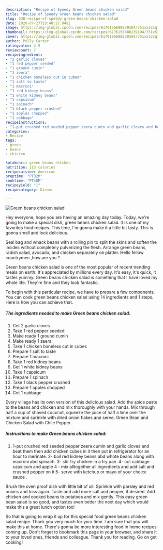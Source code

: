 ```yaml
---
description: "Recipe of Speedy Green beans chicken salad"
title: "Recipe of Speedy Green beans chicken salad"
slug: 938-recipe-of-speedy-green-beans-chicken-salad
date: 2020-07-27T19:48:27.049Z
image: https://img-global.cpcdn.com/recipes/6176155688239104/751x532cq70/green-beans-chicken-salad-recipe-main-photo.jpg
thumbnail: https://img-global.cpcdn.com/recipes/6176155688239104/751x532cq70/green-beans-chicken-salad-recipe-main-photo.jpg
cover: https://img-global.cpcdn.com/recipes/6176155688239104/751x532cq70/green-beans-chicken-salad-recipe-main-photo.jpg
author: Polly Carter
ratingvalue: 4.9
reviewcount: 7
recipeingredient:
- "2 garlic cloves"
- "1 red pepper seeded"
- "1 ground cumin"
- "1 zeera"
- "1 chicken boneless cut in cubes"
- "1 salt to taste"
- "1 macroni"
- "1 red kidney beans"
- "1 white kidney beans"
- "1 capsicum"
- "1 spinach"
- "1 black pepper crushed"
- "1 apples chopped"
- "1 cabbage"
recipeinstructions:
- "1-put crushed red seeded pepper zeera cumin and garlic cloves and beat them then add chicken cubes in it then put in refrigerator for an hour to merinate. 2- boil red kidney beans abd whote beans along with macroni abd spinach. 3- stir fry chicken in a fry pan .4- cut cabbage capsicum and apple 4 - mix alltogether all ingredients and add salt and crushed pepper on it.5- serve with ketchup or mayo of your choice sauce ."
categories:
- Recipe
tags:
- green
- beans
- chicken

katakunci: green beans chicken 
nutrition: 113 calories
recipecuisine: American
preptime: "PT32M"
cooktime: "PT40M"
recipeyield: "1"
recipecategory: Dinner

---
```



![Green beans chicken salad](https://img-global.cpcdn.com/recipes/6176155688239104/751x532cq70/green-beans-chicken-salad-recipe-main-photo.jpg)

Hey everyone, hope you are having an amazing day today. Today, we're going to make a special dish, green beans chicken salad. It is one of my favorites food recipes. This time, I'm gonna make it a little bit tasty. This is gonna smell and look delicious.

Seal bag and whack beans with a rolling pin to split the skins and soften the insides without completely pulverizing the flesh. Arrange green beans, radish salad, avocado, and chicken separately on platter. Hello fellow countrymen ,how are you ?.

Green beans chicken salad is one of the most popular of recent trending meals on earth. It's appreciated by millions every day. It's easy, it's quick, it tastes yummy. Green beans chicken salad is something that I have loved my whole life. They're fine and they look fantastic.


To begin with this particular recipe, we have to prepare a few components. You can cook green beans chicken salad using 14 ingredients and 1 steps. Here is how you can achieve that.

<!--inarticleads1-->

##### The ingredients needed to make Green beans chicken salad:

1. Get 2 garlic cloves
1. Take 1 red pepper seeded
1. Make ready 1 ground cumin
1. Make ready 1 zeera
1. Take 1 chicken boneless cut in cubes
1. Prepare 1 salt to taste
1. Prepare 1 macroni
1. Take 1 red kidney beans
1. Get 1 white kidney beans
1. Take 1 capsicum
1. Prepare 1 spinach
1. Take 1 black pepper crushed
1. Prepare 1 apples chopped
1. Get 1 cabbage


Every village has its own version of this delicious salad. Add the spice paste to the beans and chicken and mix thoroughly with your hands. Mix through half a cup of shaved coconut, squeeze the juice of half a lime over the mixture and sprinkle with dried onion flakes and serve. Green Bean and Chicken Salad with Chile Pepper. 

<!--inarticleads2-->

##### Instructions to make Green beans chicken salad:

1. 1-put crushed red seeded pepper zeera cumin and garlic cloves and beat them then add chicken cubes in it then put in refrigerator for an hour to merinate. 2- boil red kidney beans abd whote beans along with macroni abd spinach. 3- stir fry chicken in a fry pan .4- cut cabbage capsicum and apple 4 - mix alltogether all ingredients and add salt and crushed pepper on it.5- serve with ketchup or mayo of your choice sauce .


Brush the oven proof dish with little bit of oil. Sprinkle with parsley and red onions and toss again. Taste and add more salt and pepper, if desired. Add chicken and cooked beans to potatoes and mix gently. This easy green bean salad is so good, and tastes even better the next day which would make this a great lunch option too! 

So that is going to wrap it up for this special food green beans chicken salad recipe. Thank you very much for your time. I am sure that you will make this at home. There's gonna be more interesting food in home recipes coming up. Don't forget to bookmark this page in your browser, and share it to your loved ones, friends and colleague. Thank you for reading. Go on get cooking!
